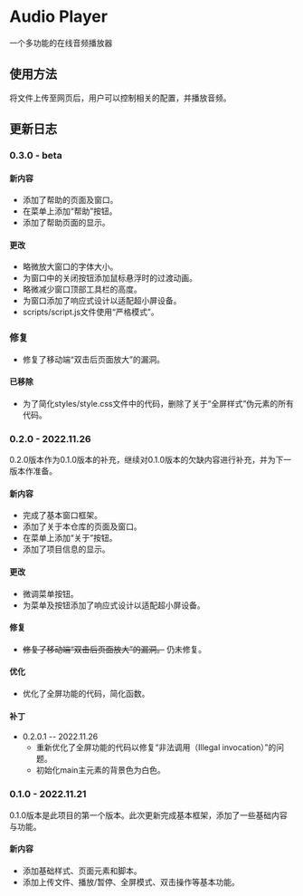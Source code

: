 # Audio Player

一个多功能的在线音频播放器

## 使用方法

将文件上传至网页后，用户可以控制相关的配置，并播放音频。

## 更新日志

### 0.3.0 - beta

#### 新内容

* 添加了帮助的页面及窗口。
* 在菜单上添加“帮助”按钮。
* 添加了帮助页面的显示。

#### 更改

* 略微放大窗口的字体大小。
* 为窗口中的关闭按钮添加鼠标悬浮时的过渡动画。
* 略微减少窗口顶部工具栏的高度。
* 为窗口添加了响应式设计以适配超小屏设备。
* scripts/script.js文件使用“严格模式”。

### 修复

* 修复了移动端“双击后页面放大”的漏洞。

#### 已移除

* 为了简化styles/style.css文件中的代码，删除了关于“全屏样式”伪元素的所有代码。

### 0.2.0 - 2022.11.26

0.2.0版本作为0.1.0版本的补充，继续对0.1.0版本的欠缺内容进行补充，并为下一版本作准备。

#### 新内容

* 完成了基本窗口框架。
* 添加了关于本仓库的页面及窗口。
* 在菜单上添加“关于”按钮。
* 添加了项目信息的显示。

#### 更改

* 微调菜单按钮。
* 为菜单及按钮添加了响应式设计以适配超小屏设备。

#### 修复

* ~~修复了移动端“双击后页面放大”的漏洞。~~
仍未修复。

#### 优化

* 优化了全屏功能的代码，简化函数。

#### 补丁

* 0.2.0.1 -- 2022.11.26
  * 重新优化了全屏功能的代码以修复“非法调用（Illegal invocation）”的问题。
  * 初始化main主元素的背景色为白色。

### 0.1.0 - 2022.11.21

0.1.0版本是此项目的第一个版本。此次更新完成基本框架，添加了一些基础内容与功能。

#### 新内容

* 添加基础样式、页面元素和脚本。
* 添加上传文件、播放/暂停、全屏模式、双击操作等基本功能。
